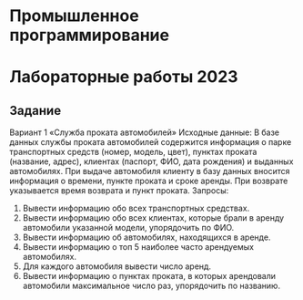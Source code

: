 # Промышленное программирование
# Лабораторные работы 2023

## Задание
Вариант 1 
«Служба проката автомобилей»
   Исходные данные:
   В базе данных службы проката автомобилей содержится информация о парке
   транспортных средств (номер, модель, цвет), пунктах проката (название, адрес),
   клиентах (паспорт, ФИО, дата рождения) и выданных автомобилях. При выдаче
   автомобиля клиенту в базу данных вносится информация о времени, пункте
   проката и сроке аренды. При возврате указывается время возврата и пункт проката.
   Запросы:
1) Вывести информацию обо всех транспортных средствах.
2) Вывести информацию обо всех клиентах, которые брали в аренду
   автомобили указанной модели, упорядочить по ФИО.
3) Вывести информацию об автомобилях, находящихся в аренде.
4) Вывести информацию о топ 5 наиболее часто арендуемых автомобилях.
5) Для каждого автомобиля вывести число аренд.
6) Вывести информацию о пунктах проката, в которых арендовали автомобили
   максимальное число раз, упорядочить по названию.
